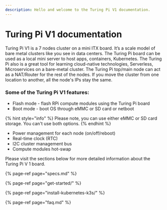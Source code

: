 ```yaml
---
description: Hello and welcome to the Turing Pi V1 documentation.
---
```


# Turing Pi V1 documentation

Turing Pi V1 is a 7 nodes cluster on a mini ITX board. It’s a scale model of bare metal clusters like you see in data centers. The Turing Pi board can be used as a local mini server to host apps, containers, Kubernetes. The Turing Pi also is a great tool for learning cloud-native technologies, Serverless, Microservices on a bare-metal cluster. The Turing Pi top/main node can act as a NAT/Router for the rest of the nodes. If you move the cluster from one location to another, all the node's IPs stay the same. 

### Some of the Turing Pi V1 features:

* Flash mode - flash RPi compute modules using the Turing Pi board
* Boot mode - boot OS through eMMC or SD card or netboot 

{% hint style="info" %}
Please note, you can use either eMMC or SD card storage. You can't use both options. 
{% endhint %}

* Power management for each node \(on/off/reboot\)
* Real-time clock \(RTC\)
* I2C cluster management bus
* Compute modules hot-swap

Please visit the sections below for more detailed information about the Turing Pi V 1 board. 

{% page-ref page="specs.md" %}

{% page-ref page="get-started/" %}

{% page-ref page="install-kubernetes-k3s/" %}

{% page-ref page="faq.md" %}



